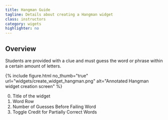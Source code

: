 ```yaml
---
title: Hangman Guide
tagline: Details about creating a Hangman widget
class: instructors
category: wigets
highlighter: no
---
```

## Overview

Students are provided with a clue and must guess the word or phrase within a certain amount of letters.

{% include figure.html
	no_thumb="true"
	url="widgets/create_widget_hangman.png"
	alt="Annotated Hangman widget creation screen"
%}

0. Title of the widget
0. Word Row
0. Number of Guesses Before Failing Word
0. Toggle Credit for Partially Correct Words
